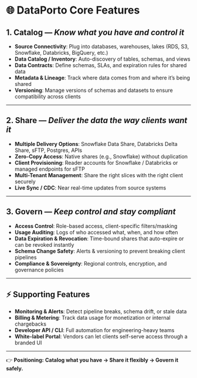 # 🌐 DataPorto Core Features

## 1. Catalog — _Know what you have and control it_

- **Source Connectivity**: Plug into databases, warehouses, lakes (RDS, S3, Snowflake, Databricks, BigQuery, etc.)
- **Data Catalog / Inventory**: Auto-discovery of tables, schemas, and views
- **Data Contracts**: Define schemas, SLAs, and expiration rules for shared data
- **Metadata & Lineage**: Track where data comes from and where it’s being shared
- **Versioning**: Manage versions of schemas and datasets to ensure compatibility across clients

---

## 2. Share — _Deliver the data the way clients want it_

- **Multiple Delivery Options**: Snowflake Data Share, Databricks Delta Share, sFTP, Postgres, APIs
- **Zero-Copy Access**: Native shares (e.g., Snowflake) without duplication
- **Client Provisioning**: Reader accounts for Snowflake / Databricks or managed endpoints for sFTP
- **Multi-Tenant Management**: Share the right slices with the right client securely
- **Live Sync / CDC**: Near real-time updates from source systems

---

## 3. Govern — _Keep control and stay compliant_

- **Access Control**: Role-based access, client-specific filters/masking
- **Usage Auditing**: Logs of who accessed what, when, and how often
- **Data Expiration & Revocation**: Time-bound shares that auto-expire or can be revoked instantly
- **Schema Change Safety**: Alerts & versioning to prevent breaking client pipelines
- **Compliance & Sovereignty**: Regional controls, encryption, and governance policies

---

## ⚡️ Supporting Features

- **Monitoring & Alerts**: Detect pipeline breaks, schema drift, or stale data
- **Billing & Metering**: Track data usage for monetization or internal chargebacks
- **Developer API / CLI**: Full automation for engineering-heavy teams
- **White-label Portal**: Vendors can let clients self-serve access through a branded UI

---

👉 **Positioning:**
**Catalog what you have → Share it flexibly → Govern it safely.**
